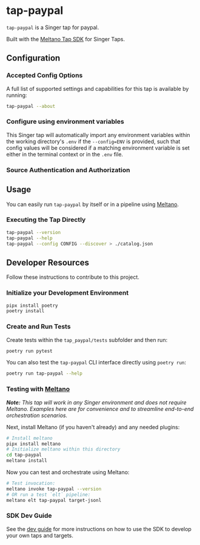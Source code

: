 # tap-paypal

`tap-paypal` is a Singer tap for paypal.

Built with the [Meltano Tap SDK](https://sdk.meltano.com) for Singer Taps.

<!--

Developer TODO: Update the below as needed to correctly describe the install procedure. For instance, if you do not have a PyPi repo, or if you want users to directly install from your git repo, you can modify this step as appropriate.

## Installation

Install from PyPi:

```bash
pipx install tap-paypal
```

Install from GitHub:

```bash
pipx install git+https://github.com/ORG_NAME/tap-paypal.git@main
```

-->

## Configuration

### Accepted Config Options

<!--
Developer TODO: Provide a list of config options accepted by the tap.

This section can be created by copy-pasting the CLI output from:

```
tap-paypal --about --format=markdown
```
-->

A full list of supported settings and capabilities for this
tap is available by running:

```bash
tap-paypal --about
```

### Configure using environment variables

This Singer tap will automatically import any environment variables within the working directory's
`.env` if the `--config=ENV` is provided, such that config values will be considered if a matching
environment variable is set either in the terminal context or in the `.env` file.

### Source Authentication and Authorization

<!--
Developer TODO: If your tap requires special access on the source system, or any special authentication requirements, provide those here.
-->

## Usage

You can easily run `tap-paypal` by itself or in a pipeline using [Meltano](https://meltano.com/).

### Executing the Tap Directly

```bash
tap-paypal --version
tap-paypal --help
tap-paypal --config CONFIG --discover > ./catalog.json
```

## Developer Resources

Follow these instructions to contribute to this project.

### Initialize your Development Environment

```bash
pipx install poetry
poetry install
```

### Create and Run Tests

Create tests within the `tap_paypal/tests` subfolder and
  then run:

```bash
poetry run pytest
```

You can also test the `tap-paypal` CLI interface directly using `poetry run`:

```bash
poetry run tap-paypal --help
```

### Testing with [Meltano](https://www.meltano.com)

_**Note:** This tap will work in any Singer environment and does not require Meltano.
Examples here are for convenience and to streamline end-to-end orchestration scenarios._

<!--
Developer TODO:
Your project comes with a custom `meltano.yml` project file already created. Open the `meltano.yml` and follow any "TODO" items listed in
the file.
-->

Next, install Meltano (if you haven't already) and any needed plugins:

```bash
# Install meltano
pipx install meltano
# Initialize meltano within this directory
cd tap-paypal
meltano install
```

Now you can test and orchestrate using Meltano:

```bash
# Test invocation:
meltano invoke tap-paypal --version
# OR run a test `elt` pipeline:
meltano elt tap-paypal target-jsonl
```

### SDK Dev Guide

See the [dev guide](https://sdk.meltano.com/en/latest/dev_guide.html) for more instructions on how to use the SDK to
develop your own taps and targets.
